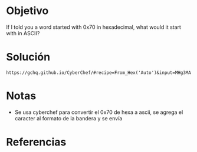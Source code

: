 # Objetivo
If I told you a word started with 0x70 in hexadecimal, what would it start with in ASCII?

# Solución
```
https://gchq.github.io/CyberChef/#recipe=From_Hex('Auto')&input=MHg3MA
```

# Notas
- Se usa cyberchef para convertir el 0x70 de hexa a ascii, se agrega el caracter al formato de la bandera y se envía

# Referencias